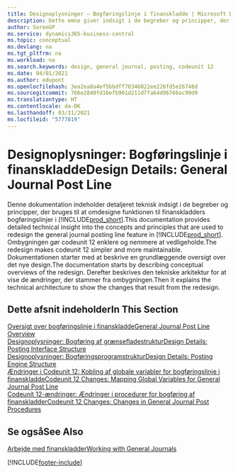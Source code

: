 ```yaml
---
title: Designoplysninger – Bogføringslinje i finanskladde | Microsoft Docs
description: Dette emne giver indsigt i de begreber og principper, der bruges til at omdesigne funktionen til finanskladders bogføringslinjer i Business Central.
author: SorenGP
ms.service: dynamics365-business-central
ms.topic: conceptual
ms.devlang: na
ms.tgt_pltfrm: na
ms.workload: na
ms.search.keywords: design, general journal, posting, codeunit 12
ms.date: 04/01/2021
ms.author: edupont
ms.openlocfilehash: 3ea2ea8a4ef5bbdff70346022ee226fd5e26748d
ms.sourcegitcommit: 766e2840fd16efb901d211d7fa64d96766ac99d9
ms.translationtype: HT
ms.contentlocale: da-DK
ms.lasthandoff: 03/31/2021
ms.locfileid: "5777819"
---
```

# <a name="design-details-general-journal-post-line"></a><span data-ttu-id="c3ae1-103">Designoplysninger: Bogføringslinje i finanskladde</span><span class="sxs-lookup"><span data-stu-id="c3ae1-103">Design Details: General Journal Post Line</span></span>
<span data-ttu-id="c3ae1-104">Denne dokumentation indeholder detaljeret teknisk indsigt i de begreber og principper, der bruges til at omdesigne funktionen til finanskladders bogføringslinjer i [!INCLUDE[prod_short](includes/prod_short.md)].</span><span class="sxs-lookup"><span data-stu-id="c3ae1-104">This documentation provides detailed technical insight into the concepts and principles that are used to redesign the general journal posting line feature in [!INCLUDE[prod_short](includes/prod_short.md)].</span></span> <span data-ttu-id="c3ae1-105">Ombygningen gør codeunit 12 enklere og nemmere at vedligeholde.</span><span class="sxs-lookup"><span data-stu-id="c3ae1-105">The redesign makes codeunit 12 simpler and more maintainable.</span></span> <span data-ttu-id="c3ae1-106">Dokumentationen starter med at beskrive en grundlæggende oversigt over det nye design.</span><span class="sxs-lookup"><span data-stu-id="c3ae1-106">The documentation starts by describing conceptual overviews of the redesign.</span></span> <span data-ttu-id="c3ae1-107">Derefter beskrives den tekniske arkitektur for at vise de ændringer, der stammer fra ombygningen.</span><span class="sxs-lookup"><span data-stu-id="c3ae1-107">Then it explains the technical architecture to show the changes that result from the redesign.</span></span>  

## <a name="in-this-section"></a><span data-ttu-id="c3ae1-108">Dette afsnit indeholder</span><span class="sxs-lookup"><span data-stu-id="c3ae1-108">In This Section</span></span>  
[<span data-ttu-id="c3ae1-109">Oversigt over bogføringslinje i finanskladde</span><span class="sxs-lookup"><span data-stu-id="c3ae1-109">General Journal Post Line Overview</span></span>](design-details-general-journal-post-line-overview.md)  
[<span data-ttu-id="c3ae1-110">Designoplysninger: Bogføring af grænsefladestruktur</span><span class="sxs-lookup"><span data-stu-id="c3ae1-110">Design Details: Posting Interface Structure</span></span>](design-details-posting-interface-structure.md)  
[<span data-ttu-id="c3ae1-111">Designoplysninger: Bogføringsprogramstruktur</span><span class="sxs-lookup"><span data-stu-id="c3ae1-111">Design Details: Posting Engine Structure</span></span>](design-details-posting-engine-structure.md)  
[<span data-ttu-id="c3ae1-112">Ændringer i Codeunit 12: Kobling af globale variabler for bogføringslinje i finanskladde</span><span class="sxs-lookup"><span data-stu-id="c3ae1-112">Codeunit 12 Changes: Mapping Global Variables for General Journal Post Line</span></span>](design-details-codeunit-12-changes-mapping-global-variables-for-general-journal-post-line.md)  
[<span data-ttu-id="c3ae1-113">Codeunit 12-ændringer: Ændringer i procedurer for bogføring af finanskladder</span><span class="sxs-lookup"><span data-stu-id="c3ae1-113">Codeunit 12 Changes: Changes in General Journal Post Procedures</span></span>](design-details-codeunit-12-changes-changes-in-general-journal-post-procedures.md)  

## <a name="see-also"></a><span data-ttu-id="c3ae1-114">Se også</span><span class="sxs-lookup"><span data-stu-id="c3ae1-114">See Also</span></span>  
[<span data-ttu-id="c3ae1-115">Arbejde med finanskladder</span><span class="sxs-lookup"><span data-stu-id="c3ae1-115">Working with General Journals</span></span>](ui-work-general-journals.md)


[!INCLUDE[footer-include](includes/footer-banner.md)]